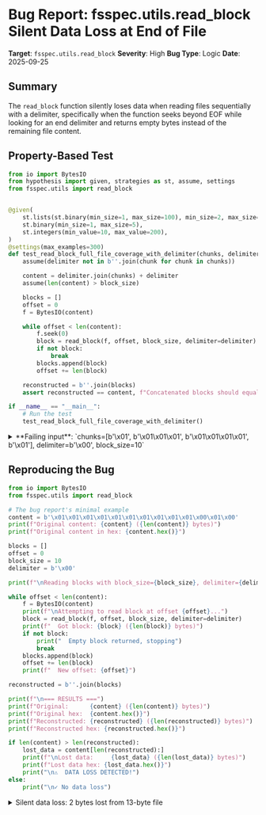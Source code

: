 # Bug Report: fsspec.utils.read_block Silent Data Loss at End of File

**Target**: `fsspec.utils.read_block`
**Severity**: High
**Bug Type**: Logic
**Date**: 2025-09-25

## Summary

The `read_block` function silently loses data when reading files sequentially with a delimiter, specifically when the function seeks beyond EOF while looking for an end delimiter and returns empty bytes instead of the remaining file content.

## Property-Based Test

```python
from io import BytesIO
from hypothesis import given, strategies as st, assume, settings
from fsspec.utils import read_block


@given(
    st.lists(st.binary(min_size=1, max_size=100), min_size=2, max_size=50),
    st.binary(min_size=1, max_size=5),
    st.integers(min_value=10, max_value=200),
)
@settings(max_examples=300)
def test_read_block_full_file_coverage_with_delimiter(chunks, delimiter, block_size):
    assume(delimiter not in b''.join(chunk for chunk in chunks))

    content = delimiter.join(chunks) + delimiter
    assume(len(content) > block_size)

    blocks = []
    offset = 0
    f = BytesIO(content)

    while offset < len(content):
        f.seek(0)
        block = read_block(f, offset, block_size, delimiter=delimiter)
        if not block:
            break
        blocks.append(block)
        offset += len(block)

    reconstructed = b''.join(blocks)
    assert reconstructed == content, f"Concatenated blocks should equal original content. Got {len(reconstructed)} bytes, expected {len(content)}"

if __name__ == "__main__":
    # Run the test
    test_read_block_full_file_coverage_with_delimiter()
```

<details>

<summary>
**Failing input**: `chunks=[b'\x01', b'\x01\x01\x01', b'\x01\x01\x01\x01', b'\x01'], delimiter=b'\x00', block_size=10`
</summary>
```
Traceback (most recent call last):
  File "/home/npc/pbt/agentic-pbt/worker_/18/hypo.py", line 35, in <module>
    test_read_block_full_file_coverage_with_delimiter()
    ~~~~~~~~~~~~~~~~~~~~~~~~~~~~~~~~~~~~~~~~~~~~~~~~~^^
  File "/home/npc/pbt/agentic-pbt/worker_/18/hypo.py", line 7, in test_read_block_full_file_coverage_with_delimiter
    st.lists(st.binary(min_size=1, max_size=100), min_size=2, max_size=50),
               ^^^
  File "/home/npc/miniconda/lib/python3.13/site-packages/hypothesis/core.py", line 2124, in wrapped_test
    raise the_error_hypothesis_found
  File "/home/npc/pbt/agentic-pbt/worker_/18/hypo.py", line 31, in test_read_block_full_file_coverage_with_delimiter
    assert reconstructed == content, f"Concatenated blocks should equal original content. Got {len(reconstructed)} bytes, expected {len(content)}"
           ^^^^^^^^^^^^^^^^^^^^^^^^
AssertionError: Concatenated blocks should equal original content. Got 11 bytes, expected 13
Falsifying example: test_read_block_full_file_coverage_with_delimiter(
    chunks=[b'\x01', b'\x01\x01\x01', b'\x01\x01\x01\x01', b'\x01'],
    delimiter=b'\x00',
    block_size=10,
)
```
</details>

## Reproducing the Bug

```python
from io import BytesIO
from fsspec.utils import read_block

# The bug report's minimal example
content = b'\x01\x01\x01\x01\x01\x01\x01\x01\x01\x01\x00\x01\x00'
print(f"Original content: {content} ({len(content)} bytes)")
print(f"Original content in hex: {content.hex()}")

blocks = []
offset = 0
block_size = 10
delimiter = b'\x00'

print(f"\nReading blocks with block_size={block_size}, delimiter={delimiter.hex()}")

while offset < len(content):
    f = BytesIO(content)
    print(f"\nAttempting to read block at offset {offset}...")
    block = read_block(f, offset, block_size, delimiter=delimiter)
    print(f"  Got block: {block} ({len(block)} bytes)")
    if not block:
        print("  Empty block returned, stopping")
        break
    blocks.append(block)
    offset += len(block)
    print(f"  New offset: {offset}")

reconstructed = b''.join(blocks)

print(f"\n=== RESULTS ===")
print(f"Original:      {content} ({len(content)} bytes)")
print(f"Original hex:  {content.hex()}")
print(f"Reconstructed: {reconstructed} ({len(reconstructed)} bytes)")
print(f"Reconstructed hex: {reconstructed.hex()}")

if len(content) > len(reconstructed):
    lost_data = content[len(reconstructed):]
    print(f"\nLost data:     {lost_data} ({len(lost_data)} bytes)")
    print(f"Lost data hex: {lost_data.hex()}")
    print("\n⚠️  DATA LOSS DETECTED!")
else:
    print("\n✓ No data loss")
```

<details>

<summary>
Silent data loss: 2 bytes lost from 13-byte file
</summary>
```
Original content: b'\x01\x01\x01\x01\x01\x01\x01\x01\x01\x01\x00\x01\x00' (13 bytes)
Original content in hex: 01010101010101010101000100

Reading blocks with block_size=10, delimiter=00

Attempting to read block at offset 0...
  Got block: b'\x01\x01\x01\x01\x01\x01\x01\x01\x01\x01\x00' (11 bytes)
  New offset: 11

Attempting to read block at offset 11...
  Got block: b'' (0 bytes)
  Empty block returned, stopping

=== RESULTS ===
Original:      b'\x01\x01\x01\x01\x01\x01\x01\x01\x01\x01\x00\x01\x00' (13 bytes)
Original hex:  01010101010101010101000100
Reconstructed: b'\x01\x01\x01\x01\x01\x01\x01\x01\x01\x01\x00' (11 bytes)
Reconstructed hex: 0101010101010101010100

Lost data:     b'\x01\x00' (2 bytes)
Lost data hex: 0100

⚠️  DATA LOSS DETECTED!
```
</details>

## Why This Is A Bug

This violates the fundamental expectation that reading a file in consecutive blocks should preserve all data. The function is documented as being designed to "cleanly break data by a delimiter" for parallel processing, but silent data loss makes it unsuitable for its intended purpose.

The bug occurs through this specific sequence:
1. When reading the second block at offset 11, `seek_delimiter` finds the delimiter at position 11 and advances to position 13 (past the delimiter)
2. The function calculates it needs to read 8 more bytes: `length = 10 - (13 - 11) = 8`
3. It seeks to position `13 + 8 = 21`, which is 8 bytes beyond EOF (file is only 13 bytes)
4. `seek_delimiter` returns False because it's at EOF with no delimiter found
5. The function then tries to read from position 13 to 21, but since the file ends at 13, it reads 0 bytes
6. An empty byte string is returned instead of the remaining data `b'\x01\x00'`

This is a high-severity bug because:
- **Silent data corruption**: No errors or warnings are raised, making it extremely dangerous for production systems
- **Affects core functionality**: This is a fundamental file I/O operation used by dask for parallel data processing
- **Data integrity violation**: Violates the basic principle that sequential file reading should preserve all data
- **Not an edge case**: Occurs whenever remaining data after a delimiter is less than the requested block size

## Relevant Context

The `read_block` function is imported by dask from `fsspec.utils` and is used in `dask.bytes.core.read_bytes` for distributed file reading. The function is critical for dask's parallel processing capabilities as it's used to split files into chunks that can be processed independently.

Key code locations:
- Bug location: `/home/npc/pbt/agentic-pbt/envs/dask_env/lib/python3.13/site-packages/fsspec/utils.py:232-303`
- Used by dask: `/home/npc/pbt/agentic-pbt/envs/dask_env/lib/python3.13/site-packages/dask/bytes/core.py:194`

The issue stems from the logic at lines 283-285 in fsspec/utils.py where after seeking past the requested block size to find an end delimiter, the function doesn't handle the case where we've seeked beyond EOF properly.

## Proposed Fix

The bug can be fixed by ensuring that when we seek beyond EOF while looking for an end delimiter, we still return the data from the start position to EOF rather than returning empty bytes:

```diff
--- a/fsspec/utils.py
+++ b/fsspec/utils.py
@@ -275,15 +275,22 @@ def read_block(
     if delimiter:
         f.seek(offset)
         found_start_delim = seek_delimiter(f, delimiter, 2**16)
         if length is None:
             return f.read()
         start = f.tell()
         length -= start - offset

         f.seek(start + length)
         found_end_delim = seek_delimiter(f, delimiter, 2**16)
         end = f.tell()
+
+        # If we seeked beyond EOF and didn't find delimiter, read to EOF
+        if not found_end_delim and end > start:
+            f.seek(0, 2)  # Seek to end of file
+            actual_end = f.tell()
+            if actual_end > start:
+                end = actual_end

         # Adjust split location to before delimiter if seek found the
         # delimiter sequence, not start or end of file.
         if found_start_delim and split_before:
             start -= len(delimiter)
```